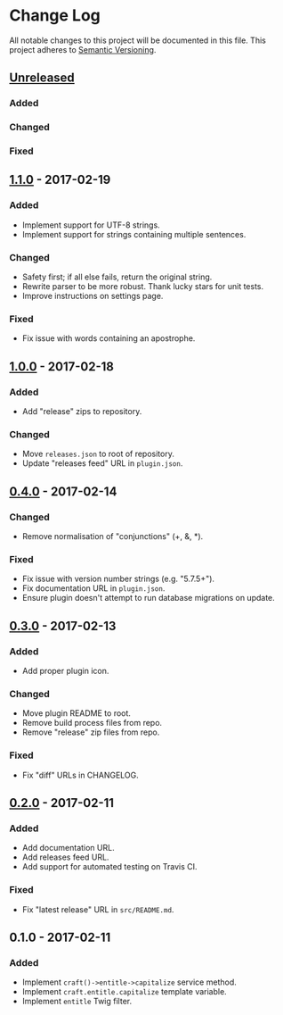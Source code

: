 # Change Log #
All notable changes to this project will be documented in this file. This
project adheres to [Semantic Versioning](http://semver.org/).

## [Unreleased] ##
### Added ###
### Changed ###
### Fixed ###

## [1.1.0] - 2017-02-19 ##
### Added ###
- Implement support for UTF-8 strings.
- Implement support for strings containing multiple sentences.

### Changed ###
- Safety first; if all else fails, return the original string.
- Rewrite parser to be more robust. Thank lucky stars for unit tests.
- Improve instructions on settings page.

### Fixed ###
- Fix issue with words containing an apostrophe.

## [1.0.0] - 2017-02-18 ##
### Added ###
- Add "release" zips to repository.

### Changed ###
- Move `releases.json` to root of repository.
- Update "releases feed" URL in `plugin.json`.

## [0.4.0] - 2017-02-14 ##
### Changed ###
- Remove normalisation of "conjunctions" (+, &, *).

### Fixed ###
- Fix issue with version number strings (e.g. "5.7.5+").
- Fix documentation URL in `plugin.json`.
- Ensure plugin doesn't attempt to run database migrations on update.

## [0.3.0] - 2017-02-13 ##
### Added ###
- Add proper plugin icon.

### Changed ###
- Move plugin README to root.
- Remove build process files from repo.
- Remove "release" zip files from repo.

### Fixed ###
- Fix "diff" URLs in CHANGELOG.

## [0.2.0] - 2017-02-11 ##
### Added ###
- Add documentation URL.
- Add releases feed URL.
- Add support for automated testing on Travis CI.

### Fixed ###
- Fix "latest release" URL in `src/README.md`.

## 0.1.0 - 2017-02-11 ##
### Added ###
- Implement `craft()->entitle->capitalize` service method.
- Implement `craft.entitle.capitalize` template variable.
- Implement `entitle` Twig filter.

[0.2.0]: https://github.com/experience/entitle.craft-plugin/compare/0.1.0...HEAD
[0.3.0]: https://github.com/experience/entitle.craft-plugin/compare/0.2.0...HEAD
[0.4.0]: https://github.com/experience/entitle.craft-plugin/compare/0.3.0...HEAD
[1.0.0]: https://github.com/experience/entitle.craft-plugin/compare/0.4.0...HEAD
[1.1.0]: https://github.com/experience/entitle.craft-plugin/compare/1.0.0...HEAD
[Unreleased]: https://github.com/experience/entitle.craft-plugin/compare/1.1.0...HEAD
